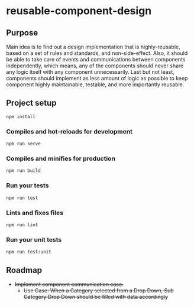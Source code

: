 # reusable-component-design

## Purpose
Main idea is to find out a design implementation that is highly-reusable, based on a set of rules and standards, and non-side-effect. Also, it should be able to take care of events and communications between components independently, which means, any of the components should never share any logic itself with any component unnecessarily. Last but not least, components should implement as less amount of logic as possible to keep component highly maintainable, testable, and more importantly reusable.

## Project setup
```
npm install
```

### Compiles and hot-reloads for development
```
npm run serve
```

### Compiles and minifies for production
```
npm run build
```

### Run your tests
```
npm run test
```

### Lints and fixes files
```
npm run lint
```

### Run your unit tests
```
npm run test:unit
```

## Roadmap

- ~~Implement component communication case.~~
  - ~~Use Case: When a Category selected from a Drop Down, Sub Category Drop Down should be filled with data accordingly~~
